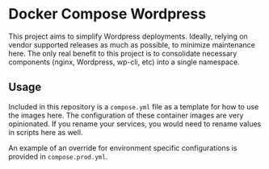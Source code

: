 # Docker Compose Wordpress
This project aims to simplify Wordpress deployments. Ideally, relying on vendor supported releases as much as possible, to minimize maintenance here. The only real benefit to this project is to consolidate necessary components (nginx, Wordpress, wp-cli, etc) into a single namespace.

## Usage
Included in this repository is a `compose.yml` file as a template for how to use the images here. The configuration of these container images are very opinionated. If you rename your services, you would need to rename values in scripts here as well.

An example of an override for environment specific configurations is provided in `compose.prod.yml`.
